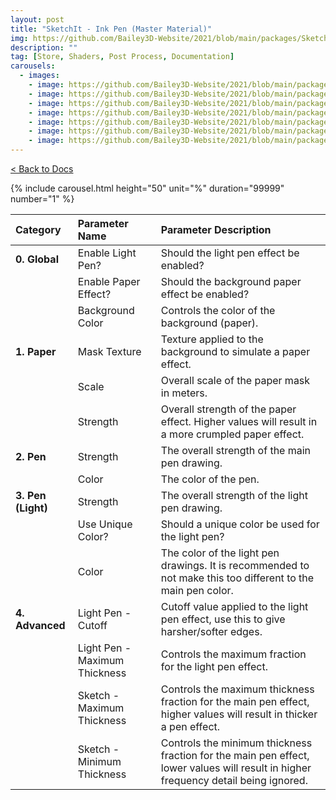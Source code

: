 ```yaml
---
layout: post
title: "SketchIt - Ink Pen (Master Material)"
img: https://github.com/Bailey3D-Website/2021/blob/main/packages/SketchIt/banner.png?raw=true
description: ""
tag: [Store, Shaders, Post Process, Documentation]
carousels:
  - images: 
    - image: https://github.com/Bailey3D-Website/2021/blob/main/packages/SketchIt/renders/Pen/InkPen_Trove.jpeg?raw=true
    - image: https://github.com/Bailey3D-Website/2021/blob/main/packages/SketchIt/renders/Pen/ByroPen_Trove.jpeg?raw=true
    - image: https://github.com/Bailey3D-Website/2021/blob/main/packages/SketchIt/renders/Pen/ByroPen_Vice.jpeg?raw=true
    - image: https://github.com/Bailey3D-Website/2021/blob/main/packages/SketchIt/renders/Pen/GelPen_Trove.jpeg?raw=true
    - image: https://github.com/Bailey3D-Website/2021/blob/main/packages/SketchIt/renders/Pen/GelPen_Vice.jpeg?raw=true
    - image: https://github.com/Bailey3D-Website/2021/blob/main/packages/SketchIt/renders/Pen/InkPen_Rift.jpeg?raw=true
    - image: https://github.com/Bailey3D-Website/2021/blob/main/packages/SketchIt/renders/Pen/InkPen_Vice.jpeg?raw=true
---
```

[< Back to Docs](../../docs)

{% include carousel.html height="50" unit="%" duration="99999" number="1" %}

|<b>Category</b>|<b>Parameter Name</b>|<b>Parameter Description</b>|
|:---|:---|:---|
|<b>0. Global</b>|Enable Light Pen?|Should the light pen effect be enabled?|
||Enable Paper Effect?|Should the background paper effect be enabled?|
||Background Color|Controls the color of the background (paper).|
|<b>1. Paper</b>|Mask Texture|Texture applied to the background to simulate a paper effect.|
||Scale|Overall scale of the paper mask in meters.|
||Strength|Overall strength of the paper effect. Higher values will result in a more crumpled paper effect.|
|<b>2. Pen</b>|Strength|The overall strength of the main pen drawing.|
||Color|The color of the pen.|
|<b>3. Pen (Light)</b>|Strength|The overall strength of the light pen drawing.|
||Use Unique Color?|Should a unique color be used for the light pen?|
||Color|The color of the light pen drawings. It is recommended to not make this too different to the main pen color.|
|<b>4. Advanced</b>|Light Pen - Cutoff|Cutoff value applied to the light pen effect, use this to give harsher/softer edges.|
||Light Pen - Maximum Thickness|Controls the maximum fraction for the light pen effect.|
||Sketch - Maximum Thickness|Controls the maximum thickness fraction for the main pen effect, higher values will result in thicker a pen effect.|
||Sketch - Minimum Thickness|Controls the minimum thickness fraction for the main pen effect, lower values will result in higher frequency detail being ignored.|

